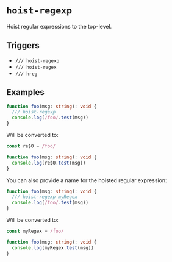 # `hoist-regexp`

Hoist regular expressions to the top-level.

## Triggers

- `/// hoist-regexp`
- `/// hoist-regex`
- `/// hreg`

## Examples

```ts
function foo(msg: string): void {
  /// hoist-regexp
  console.log(/foo/.test(msg))
}
```

Will be converted to:

```ts
const re$0 = /foo/

function foo(msg: string): void {
  console.log(re$0.test(msg))
}
```

You can also provide a name for the hoisted regular expression:

```ts
function foo(msg: string): void {
  /// hoist-regexp myRegex
  console.log(/foo/.test(msg))
}
```

Will be converted to:

```ts
const myRegex = /foo/

function foo(msg: string): void {
  console.log(myRegex.test(msg))
}
```
